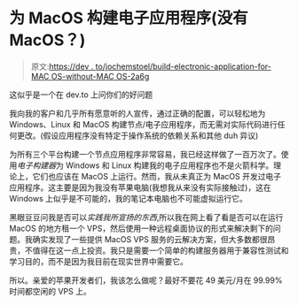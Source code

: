 # 为 MacOS 构建电子应用程序(没有 MacOS？)

> 原文:[https://dev . to/jochemstoel/build-electronic-application-for-MAC OS-without-MAC OS-2a6g](https://dev.to/jochemstoel/build-electron-application-for-macos-without-macos-2a6g)

这似乎是一个在 dev.to 上问你们的好问题

我向我的客户和几乎所有愿意听的人宣传，通过正确的配置，可以轻松地为 Windows、Linux 和 MacOS 构建节点/电子应用程序，而无需对实际代码进行任何更改。(假设应用程序没有特定于操作系统的依赖关系和其他 duh 异议)

为所有三个平台构建一个节点应用程序非常容易，我已经这样做了一百万次了。使用*电子构建器*为 Windows 和 Linux 构建我的电子应用程序也不是火箭科学。理论上，它们也应该在 MacOS 上运行。然而，我从未真正为 MacOS 开发过电子应用程序。这主要是因为我没有苹果电脑(我想我从来没有实际接触过)，这在 Windows 上似乎是不可能的，我的笔记本电脑也不可能虚拟运行它。

黑眼豆豆问我是否可以*实践我所宣扬的东西*,所以我在网上看了看是否可以在运行 MacOS 的地方租一个 VPS，然后使用一种远程桌面协议的形式来解决剩下的问题。我确实发现了一些提供 MacOS VPS 服务的云解决方案，但大多数都很昂贵，不值得在这一点上投资。我只是需要一个简单的构建服务器用于兼容性测试和学习目的，而不是因为我目前在现实世界中需要它。

所以。亲爱的苹果开发者们，我该怎么做呢？最好不要花 49 美元/月在 99.99%时间都空闲的 VPS 上。